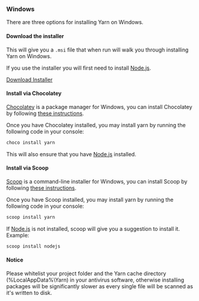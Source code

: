 ### Windows

There are three options for installing Yarn on Windows.

#### Download the installer

This will give you a `.msi` file that when run will walk you through installing
Yarn on Windows.

If you use the installer you will first need to install
[Node.js](https://nodejs.org/).

<a class="btn btn-primary" href="/latest.msi">Download Installer</a>

#### Install via Chocolatey

[Chocolatey](https://chocolatey.org/) is a package manager for Windows, you can
install Chocolatey by following
[these instructions](https://chocolatey.org/install).

Once you have Chocolatey installed, you may install yarn by running the
following code in your console:

```sh
choco install yarn
```

This will also ensure that you have [Node.js](https://nodejs.org/) installed.

#### Install via Scoop

[Scoop](http://scoop.sh) is a command-line installer for Windows, you can
install Scoop by following
[these instructions](https://github.com/lukesampson/scoop/wiki/Quick-Start).

Once you have Scoop installed, you may install yarn by running the
following code in your console:

```sh
scoop install yarn
```

If [Node.js](https://nodejs.org/) is not installed, scoop will give you a suggestion to install it.
Example:

```sh
scoop install nodejs
```

#### Notice

Please whitelist your project folder and the Yarn cache directory (%LocalAppData%\Yarn) in your antivirus software, otherwise installing packages will be significantly slower as every single file will be scanned as it's written to disk.
